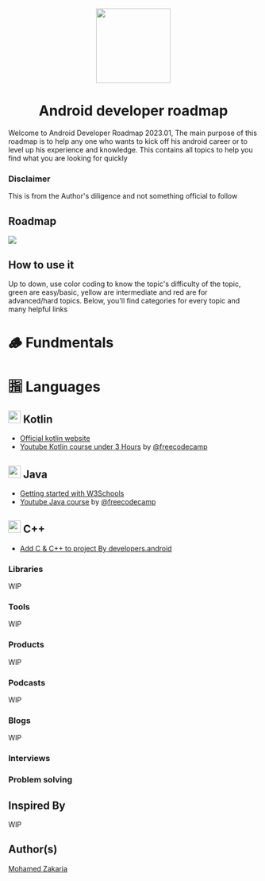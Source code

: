<h1 align="center"><image src="android-symbol.png" width="150px"/></h1> <h1 align="center">Android developer roadmap</h1>


Welcome to Android Developer Roadmap 2023.01, The main purpose of this roadmap is to help any one who wants to kick off his android career or to level up his experience and knowledge.
This contains all topics to help you find what you are looking for quickly


### Disclaimer
This is from the Author's diligence and not something official to follow

## Roadmap
<image src="Android roadmap v2.png"/>


## How to use it
Up to down, use color coding to know the topic's difficulty of the topic, green are easy/basic, yellow are intermediate and red are for advanced/hard topics.
Below, you'll find categories for every topic and many helpful links

# 🪵 Fundmentals


# 🈯 Languages

## <img src="https://upload.wikimedia.org/wikipedia/commons/thumb/0/06/Kotlin_Icon.svg/2048px-Kotlin_Icon.svg.png" width="25px"/> Kotlin
  * [Official kotlin website](https://kotlinlang.org/docs/getting-started.html)
  * [Youtube Kotlin course under 3 Hours](https://www.youtube.com/watch?v=F9UC9DY-vIU&ab_channel=freeCodeCamp.org) by [@freecodecamp](https://github.com/freecodecamp)

## <img src="https://cdn-icons-png.flaticon.com/512/226/226777.png" width="25px"/> Java
* [Getting started with W3Schools](https://www.w3schools.com/java/java_getstarted.asp)
* [Youtube Java course](https://www.youtube.com/watch?v=A74TOX803D0&ab_channel=freeCodeCamp.org) by [@freecodecamp](https://github.com/freecodecamp)
  
## <img src="https://upload.wikimedia.org/wikipedia/commons/thumb/1/18/ISO_C%2B%2B_Logo.svg/1822px-ISO_C%2B%2B_Logo.svg.png" width="25px"/> C++
* [Add C & C++ to project By developers.android](https://developer.android.com/studio/projects/add-native-code)
 

### Libraries

WIP
### Tools

WIP
### Products
WIP
### Podcasts
WIP
### Blogs
WIP
### Interviews

### Problem solving


## Inspired By
WIP


## Author(s)
[Mohamed Zakaria](https://github.com/mzelzoghbi)

